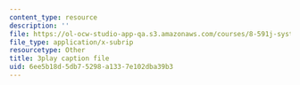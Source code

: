 ```yaml
---
content_type: resource
description: ''
file: https://ol-ocw-studio-app-qa.s3.amazonaws.com/courses/8-591j-systems-biology-fall-2014/6ee5b18d5db75298a1337e102dba39b3_lC3XSwQ62iw.vtt
file_type: application/x-subrip
resourcetype: Other
title: 3play caption file
uid: 6ee5b18d-5db7-5298-a133-7e102dba39b3
---
```

